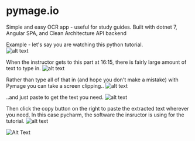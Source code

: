 # pymage.io
Simple and easy OCR app - useful for study guides. Built with dotnet 7, Angular SPA, and Clean Architecture API backend

Example - let's say you are watching this python tutorial.  
![alt text]([https://raw.githubusercontent.com/karlpothast/pymage.io/master/documentation/youtube.png])

When the instructor gets to this part at 16:15, there is fairly large amount of text to type in.
![alt text](https://raw.githubusercontent.com/karlpothast/pymage.io/master/documentation/youtubetext.png])

Rather than type all of that in (and hope you don't make a mistake) with Pymage you can take a screen clipping..
![alt text]([https://raw.githubusercontent.com/karlpothast/pymage.io/master/documentation/clipping.png])

..and just paste to get the text you need.
![alt text]([https://raw.githubusercontent.com/karlpothast/pymage.io/master/documentation/paste.png])

Then click the copy button on the right to paste the extracted text wherever you need. In this case pycharm, the software 
the insructor is using for the tutorial.
![alt text]([https://raw.githubusercontent.com/karlpothast/pymage.io/master/documentation/pycharm.png])


![Alt Text](https://media.giphy.com/media/vFKqnCdLPNOKc/giphy.gif)

